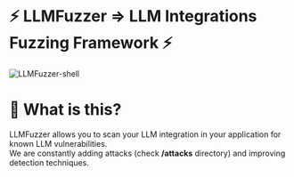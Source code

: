 # ⚡ LLMFuzzer => LLM Integrations Fuzzing Framework ⚡

![LLMFuzzer-shell](https://github.com/mnns/LLMFuzzer/assets/1796080/61e6d83e-1b6b-4033-87e6-4d438f7cf2e1)

# 🤔 What is this?
LLMFuzzer allows you to scan your LLM integration in your application for known LLM vulnerabilities.
<br>We are constantly adding attacks (check **/attacks** directory) and improving detection techniques.

